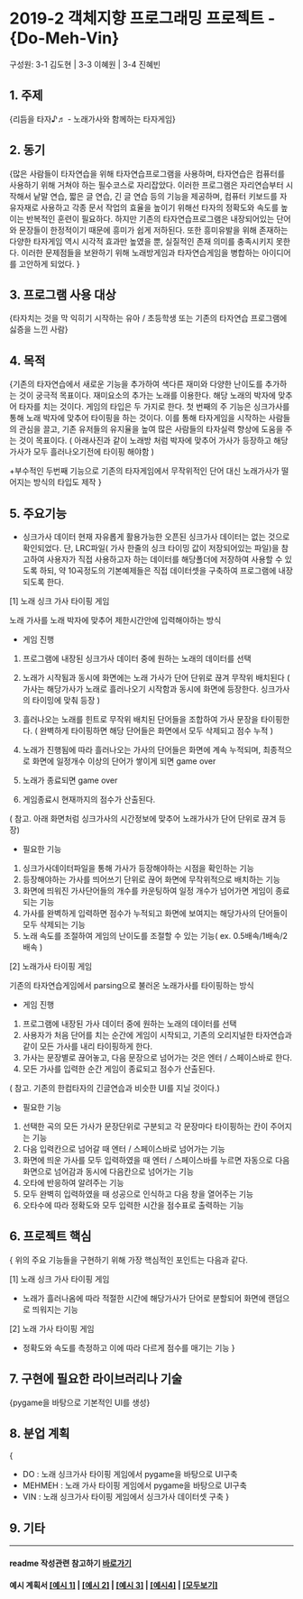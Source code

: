 # 2019-2 객체지향 프로그래밍 프로젝트 - **{Do-Meh-Vin}**
구성원: 3-1 김도현  | 3-3 이혜원  | 3-4 진혜빈

## 1. 주제
{리듬을 타자♪♬ - 노래가사와 함께하는 타자게임}

## 2. 동기
{많은 사람들이 타자연습을 위해 타자연습프로그램을 사용하며, 타자연습은 컴퓨터를 사용하기 위해 거쳐야 하는 필수코스로 자리잡았다. 
 이러한 프로그램은 자리연습부터 시작해서 낱말 연습, 짧은 글 연습, 긴 글 연습 등의 기능을 제공하며, 컴퓨터 키보드를 자유자재로 사용하고 각종 문서 작업의 효율을 높이기 위해선 타자의 정확도와 속도를 높이는 반복적인 훈련이 필요하다. 
하지만 기존의 타자연습프로그램은 내장되어있는 단어와 문장들이 한정적이기 때문에 흥미가 쉽게 저하된다. 또한 흥미유발을 위해 존재하는 다양한 타자게임 역시 시각적 효과만 높였을 뿐, 실질적인 존재 의미를 충족시키지 못한다.
이러한 문제점들을 보완하기 위해 노래방게임과 타자연습게임을 병합하는 아이디어를 고안하게 되었다.
}

## 3. 프로그램 사용 대상
{타자치는 것을 막 익히기 시작하는 유아 / 초등학생 또는 기존의 타자연습 프로그램에 싫증을 느낀 사람}

## 4. 목적
{기존의 타자연습에서 새로운 기능을 추가하여 색다른 재미와 다양한 난이도를 추가하는 것이 궁극적 목표이다. 
 재미요소의 추가는 노래를 이용한다. 해당 노래의 박자에 맞추어 타자를 치는 것이다. 게임의 타입은 두 가지로 한다. 
첫 번째의 주 기능은 싱크가사를 통해 노래 박자에 맞추어 타이핑을 하는 것이다. 이를 통해 타자게임을 시작하는 사람들의 관심을 끌고, 기존 유저들의 유지율을 높여 많은 사람들의 타자실력 향상에 도움을 주는 것이 목표이다. ( 아래사진과 같이 노래방 처럼 박자에 맞추어 가사가 등장하고 해당 가사가 모두 흘러나오기전에 타이핑 해야함 )

 +부수적인 두번째 기능으로 기존의 타자게임에서 무작위적인 단어 대신 노래가사가 떨어지는 방식의 타입도 제작
}

## 5. 주요기능
  
* 싱크가사 데이터
현재 자유롭게 활용가능한 오픈된 싱크가사 데이터는 없는 것으로 확인되었다. 단, LRC파일( 가사 한줄의 싱크 타이밍 값이 저장되어있는 파일)을 참고하여 사용자가 직접 사용하고자 하는 데이터를 해당폴더에 저장하여 사용할 수 있도록 하되, 약 10곡정도의 기본예제들은 직접 데이터셋을 구축하여 프로그램에 내장되도록 한다.

[1] 노래 싱크 가사 타이핑 게임 

노래 가사를 노래 박자에 맞추어 제한시간안에 입력해야하는 방식

- 게임 진행
1) 프로그램에 내장된 싱크가사 데이터 중에 원하는 노래의 데이터를 선택
2) 노래가 시작됨과 동시에 화면에는 노래 가사가 단어 단위로 끊겨 무작위 배치된다
( 가사는 해당가사가 노래로 흘러나오기 시작함과 동시에 화면에 등장한다. 싱크가사의 타이밍에 맞춰 등장 )

3) 흘러나오는 노래를 힌트로 무작위 배치된 단어들을 조합하여 가사 문장을 타이핑한다. 
( 완벽하게 타이핑하면 해당 단어들은 화면에서 모두 삭제되고 점수 누적 )
4) 노래가 진행됨에 따라 흘러나오는 가사의 단어들은 화면에 계속 누적되며, 최종적으로 화면에 일정개수 이상의 단어가 쌓이게 되면 game over
5) 노래가 종료되면 game over
6) 게임종료시 현재까지의 점수가 산출된다.


( 참고. 아래 화면처럼 싱크가사의 시간정보에 맞추어 노래가사가 단어 단위로 끊겨 등장)

- 필요한 기능
1) 싱크가사데이터파일을 통해 가사가 등장해야하는 시점을 확인하는 기능
2) 등장해야하는 가사를 띄어쓰기 단위로 끊어 화면에 무작위적으로 배치하는 기능
3) 화면에 띄워진 가사단어들의 개수를 카운팅하여 일정 개수가 넘어가면 게임이 종료되는 기능
4) 가사를 완벽하게 입력하면 점수가 누적되고 화면에 보여지는 해당가사의 단어들이 모두 삭제되는 기능
5) 노래 속도를 조절하여 게임의 난이도를 조절할 수 있는 기능( ex. 0.5배속/1배속/2배속 )


[2] 노래가사 타이핑 게임

기존의 타자연습게임에서 parsing으로 불러온 노래가사를 타이핑하는 방식 

- 게임 진행
1) 프로그램에 내장된 가사 데이터 중에 원하는 노래의 데이터를 선택
2) 사용자가 처음 단어를 치는 순간에 게임이 시작되고, 기존의 오리지널한 타자연습과 같이 모든 가사를 내리 타이핑하게 한다.
3) 가사는 문장별로 끊어놓고, 다음 문장으로 넘어가는 것은 엔터 / 스페이스바로 한다.
4) 모든 가사를 입력한 순간 게임이 종료되고 점수가 산출된다.

( 참고. 기존의 한컴타자의 긴글연습과 비슷한 UI를 지닐 것이다.)              

- 필요한 기능
1) 선택한 곡의 모든 가사가 문장단위로 구분되고 각 문장마다 타이핑하는 칸이 주어지는 기능
2) 다음 입력칸으로 넘어갈 때 엔터 / 스페이스바로 넘어가는 기능
3) 화면에 띄운 가사를 모두 입력하였을 때 엔터 / 스페이스바를 누르면 자동으로 다음화면으로 넘어감과 동시에 다음칸으로 넘어가는 기능
4) 오타에 반응하여 알려주는 기능
5) 모두 완벽히 입력하였을 때 성공으로 인식하고 다음 창을 열어주는 기능
6) 오타수에 따라 정확도와 모두 입력한 시간을 점수표로 출력하는 기능

## 6. 프로젝트 핵심
{
위의 주요 기능들을 구현하기 위해 가장 핵심적인 포인트는 다음과 같다. 

[1] 노래 싱크 가사 타이핑 게임
- 노래가 흘러나옴에 따라 적절한 시간에 해당가사가 단어로 분할되어 화면에 랜덤으로 띄워지는 기능

[2] 노래 가사 타이핑 게임
- 정확도와 속도를 측정하고 이에 따라 다르게 점수를 매기는 기능
}

## 7. 구현에 필요한 라이브러리나 기술
{pygame을 바탕으로 기본적인 UI를 생성}

## 8. **분업 계획**
{
- DO : 노래 싱크가사 타이핑 게임에서 pygame을 바탕으로 UI구축 
- MEHMEH : 노래 가사 타이핑 게임에서 pygame을 바탕으로 UI구축
- VIN : 노래 싱크가사 타이핑 게임에서 싱크가사 데이터셋 구축
}

## 9. 기타

<hr>

#### readme 작성관련 참고하기 [바로가기](https://heropy.blog/2017/09/30/markdown/)

#### 예시 계획서 [[예시 1]](https://docs.google.com/document/d/1hcuGhTtmiTUxuBtr3O6ffrSMahKNhEj33woE02V-84U/edit?usp=sharing) | [[예시 2]](https://docs.google.com/document/d/1FmxTZvmrroOW4uZ34Xfyyk9ejrQNx6gtsB6k7zOvHYE/edit?usp=sharing) | [[예시 3]](https://github.com/goldmango328/2018-OOP-Python-Light) | [[예시4]](https://github.com/ssy05468/2018-OOP-Python-lightbulb) | [[모두보기]](https://github.com/kadragon/oop_project_ex/network/members)
